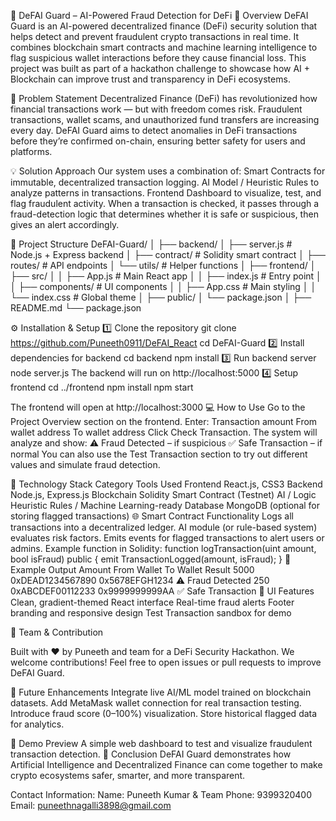 🧠 DeFAI Guard – AI-Powered Fraud Detection for DeFi
🚀 Overview
DeFAI Guard is an AI-powered decentralized finance (DeFi) security solution that helps detect and prevent fraudulent crypto transactions in real time.
It combines blockchain smart contracts and machine learning intelligence to flag suspicious wallet interactions before they cause financial loss.
This project was built as part of a hackathon challenge to showcase how AI + Blockchain can improve trust and transparency in DeFi ecosystems.

🎯 Problem Statement
Decentralized Finance (DeFi) has revolutionized how financial transactions work — but with freedom comes risk.
Fraudulent transactions, wallet scams, and unauthorized fund transfers are increasing every day.
DeFAI Guard aims to detect anomalies in DeFi transactions before they’re confirmed on-chain, ensuring better safety for users and platforms.

💡 Solution Approach
Our system uses a combination of:
Smart Contracts for immutable, decentralized transaction logging.
AI Model / Heuristic Rules to analyze patterns in transactions.
Frontend Dashboard to visualize, test, and flag fraudulent activity.
When a transaction is checked, it passes through a fraud-detection logic that determines whether it is safe or suspicious, then gives an alert accordingly.

🧩 Project Structure
DeFAI-Guard/
│
├── backend/
│   ├── server.js          # Node.js + Express backend
│   ├── contract/          # Solidity smart contract
│   ├── routes/            # API endpoints
│   └── utils/             # Helper functions
│
├── frontend/
│   ├── src/
│   │   ├── App.js         # Main React app
│   │   ├── index.js       # Entry point
│   │   ├── components/    # UI components
│   │   ├── App.css        # Main styling
│   │   └── index.css      # Global theme
│   ├── public/
│   └── package.json
│
├── README.md
└── package.json

⚙️ Installation & Setup
1️⃣ Clone the repository
git clone https://github.com/Puneeth0911/DeFAI_React
cd DeFAI-Guard
2️⃣ Install dependencies for backend
cd backend
npm install
3️⃣ Run backend server
node server.js
The backend will run on http://localhost:5000
4️⃣ Setup frontend
cd ../frontend
npm install
npm start

The frontend will open at http://localhost:3000
💻 How to Use
Go to the Project Overview section on the frontend.
Enter:
Transaction amount
From wallet address
To wallet address
Click Check Transaction.
The system will analyze and show:
⚠️ Fraud Detected – if suspicious
✅ Safe Transaction – if normal
You can also use the Test Transaction section to try out different values and simulate fraud detection.

🧠 Technology Stack
Category	Tools Used
Frontend	React.js, CSS3
Backend	Node.js, Express.js
Blockchain	Solidity Smart Contract (Testnet)
AI / Logic	Heuristic Rules / Machine Learning-ready
Database	MongoDB (optional for storing flagged transactions)
🌐 Smart Contract Functionality
Logs all transactions into a decentralized ledger.
AI module (or rule-based system) evaluates risk factors.
Emits events for flagged transactions to alert users or admins.
Example function in Solidity:
function logTransaction(uint amount, bool isFraud) public {
    emit TransactionLogged(amount, isFraud);
}
🧾 Example Output
Amount	From Wallet	To Wallet	Result
5000	0xDEAD1234567890	0x5678EFGH1234	⚠️ Fraud Detected
250	0xABCDEF00112233	0x9999999999AA	✅ Safe Transaction
🎨 UI Features
Clean, gradient-themed React interface
Real-time fraud alerts
Footer branding and responsive design
Test Transaction sandbox for demo

🤝 Team & Contribution

Built with ❤️ by Puneeth and team for a DeFi Security Hackathon.
We welcome contributions!
Feel free to open issues or pull requests to improve DeFAI Guard.

🧩 Future Enhancements
Integrate live AI/ML model trained on blockchain datasets.
Add MetaMask wallet connection for real transaction testing.
Introduce fraud score (0–100%) visualization.
Store historical flagged data for analytics.

🧠 Demo Preview
A simple web dashboard to test and visualize fraudulent transaction detection.
🏁 Conclusion
DeFAI Guard demonstrates how Artificial Intelligence and Decentralized Finance can come together to make crypto ecosystems safer, smarter, and more transparent.

Contact Information:
Name: Puneeth Kumar & Team
Phone: 9399320400
Email: puneethnagalli3898@gmail.com

